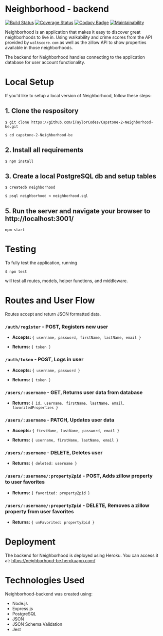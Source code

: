 # Neighborhood - backend

[![Build Status](https://app.travis-ci.com/iTaylorCodes/Capstone-2-Neighborhood-be.svg?branch=main)](https://app.travis-ci.com/iTaylorCodes/Capstone-2-Neighborhood-be)
[![Coverage Status](https://coveralls.io/repos/github/iTaylorCodes/Capstone-2-Neighborhood-be/badge.svg?branch=main)](https://coveralls.io/github/iTaylorCodes/Capstone-2-Neighborhood-be?branch=main)
[![Codacy Badge](https://app.codacy.com/project/badge/Grade/bad995c947eb4511b1fa32d43b24bce2)](https://www.codacy.com/gh/iTaylorCodes/Capstone-2-Neighborhood-be/dashboard?utm_source=github.com&utm_medium=referral&utm_content=iTaylorCodes/Capstone-2-Neighborhood-be&utm_campaign=Badge_Grade)
[![Maintainability](https://api.codeclimate.com/v1/badges/ea9b38ad79dd197f671b/maintainability)](https://codeclimate.com/github/iTaylorCodes/Capstone-2-Neighborhood-be/maintainability)

Neighborhood is an application that makes it easy to discover great neighborhoods to live in. Using walkability and crime scores from the API provided by `walkscore.com` as well as the zillow API to show properties available in those neighborhoods.

The backend for Neighborhood handles connecting to the application database for user account functionality.

# Local Setup

If you'd like to setup a local version of Neighborhood, follow these steps:

## 1. Clone the respository

`$ git clone https://github.com/iTaylorCodes/Capstone-2-Neighborhood-be.git`

`$ cd capstone-2-Neighborhood-be`

## 2. Install all requirements

`$ npm install`

## 3. Create a local PostgreSQL db and setup tables

`$ createdb neighborhood`

`$ psql neighborhood < neighborhood.sql`

## 5. Run the server and navigate your browser to http://localhost:3001/

`npm start`

# Testing

To fully test the application, running

`$ npm test`

will test all routes, models, helper functions, and middleware.

# Routes and User Flow

Routes accept and return JSON formatted data.

### `/auth/register` - POST, Registers new user

- **Accepts:** `{ username, password, firstName, lastName, email }`

- **Returns:** `{ token }`

### `/auth/token` - POST, Logs in user

- **Accepts:** `{ username, password }`

- **Returns:** `{ token }`

### `/users/:username` - GET, Returns user data from database

- **Returns:** `{ id, username, firstName, lastName, email, favoritedProperties }`

### `/users/:username` - PATCH, Updates user data

- **Accepts:** `{ firstName, lastName, password, email }`

- **Returns:** `{ username, firstName, lastName, email }`

### `/users/:username` - DELETE, Deletes user

- **Returns:** `{ deleted: username }`

### `/users/:username/:propertyZpid` - POST, Adds zillow property to user favorites

- **Returns:** `{ favorited: propertyZpid }`

### `/users/:username/:propertyZpid` - DELETE, Removes a zillow property from user favorites

- **Returns:** `{ unFavorited: propertyZpid }`

# Deployment

The backend for Neighborhood is deployed using Heroku.
You can access it at: https://neighborhood-be.herokuapp.com/

# Technologies Used

Neighborhood-backend was created using:

- Node.js
- Express.js
- PostgreSQL
- JSON
- JSON Schema Validation
- Jest

